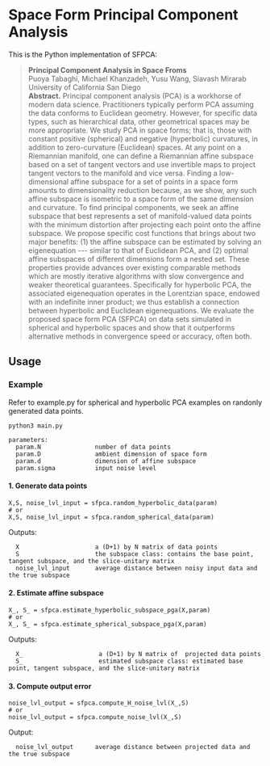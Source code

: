 # Space Form Principal Component Analysis

This is the Python implementation of SFPCA: 
> **Principal Component Analysis in Space Froms**\
> Puoya Tabaghi, Michael Khanzadeh, Yusu Wang, Siavash Mirarab\
> University of California San Diego\
> **Abstract.** Principal component analysis (PCA) is a workhorse of modern data science. Practitioners typically perform PCA assuming the data conforms to Euclidean geometry. However, for specific data types, such as hierarchical data, other geometrical spaces may be more appropriate. We study PCA in space forms; that is, those with constant positive (spherical) and negative (hyperbolic) curvatures, in addition to zero-curvature (Euclidean) spaces. At any point on a Riemannian manifold, one can define a Riemannian affine subspace based on a set of tangent vectors and use invertible maps to project tangent vectors to the manifold and vice versa. Finding a low-dimensional affine subspace for a set of points in a space form amounts to dimensionality reduction because, as we show, any such affine subspace is isometric to a space form of the same dimension and curvature. To find principal components, we seek an affine subspace that best represents a set of manifold-valued data points with the minimum distortion after projecting each point onto the affine subspace. We propose specific cost functions that brings about two major benefits: (1) the affine subspace can be estimated by solving an eigenequation --- similar to that of Euclidean PCA, and (2) optimal affine subspaces of different dimensions form a nested set. These properties provide advances over existing comparable methods which are mostly iterative algorithms with slow convergence and weaker theoretical guarantees. Specifically for hyperbolic PCA, the associated eigenequation operates in the Lorentzian space, endowed with an indefinite inner product;  we thus establish a connection between hyperbolic and Euclidean eigenequations. We evaluate the proposed space form PCA (SFPCA) on data sets simulated in spherical and hyperbolic spaces and show that it outperforms alternative methods in convergence speed or accuracy, often both.


## Usage 

### Example

Refer to example.py for spherical and hyperbolic PCA examples on randonly generated data points.

```
python3 main.py 

parameters:
  param.N               number of data points
  param.D               ambient dimension of space form
  param.d               dimension of affine subspace
  param.sigma           input noise level
```

#### 1. Generate data points
```
X,S, noise_lvl_input = sfpca.random_hyperbolic_data(param) 
# or
X,S, noise_lvl_input = sfpca.random_spherical_data(param)
```
Outputs: 
```
  X                     a (D+1) by N matrix of data points 
  S                     the subspace class: contains the base point, tangent subspace, and the slice-unitary matrix
  noise_lvl_input       average distance between noisy input data and the true subspace 
```

#### 2. Estimate affine subspace
```
X_, S_ = sfpca.estimate_hyperbolic_subspace_pga(X,param)
# or
X_, S_ = sfpca.estimate_spherical_subspace_pga(X,param)
```
Outputs: 
```
  X_                     a (D+1) by N matrix of  projected data points
  S_                     estimated subspace class: estimated base point, tangent subspace, and the slice-unitary matrix
```
#### 3. Compute output error
```
noise_lvl_output = sfpca.compute_H_noise_lvl(X_,S)
# or
noise_lvl_output = sfpca.compute_noise_lvl(X_,S)
```
Output: 
```
  noise_lvl_output      average distance between projected data and the true subspace 
```
